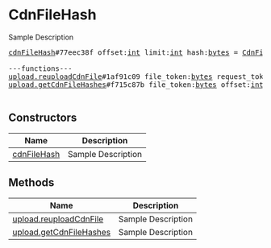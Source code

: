 # CdnFileHash

Sample Description

<pre>
<a href="../constructor/cdnFileHash.md">cdnFileHash</a>#77eec38f offset:<a href="../type/int.md">int</a> limit:<a href="../type/int.md">int</a> hash:<a href="../type/bytes.md">bytes</a> = <a href="../type/CdnFileHash.md">CdnFileHash</a>;

---functions---
<a href="../method/upload.reuploadCdnFile.md">upload.reuploadCdnFile</a>#1af91c09 file_token:<a href="../type/bytes.md">bytes</a> request_token:<a href="../type/bytes.md">bytes</a> = Vector&lt;<a href="../type/CdnFileHash.md">CdnFileHash</a>&gt;;
<a href="../method/upload.getCdnFileHashes.md">upload.getCdnFileHashes</a>#f715c87b file_token:<a href="../type/bytes.md">bytes</a> offset:<a href="../type/int.md">int</a> = Vector&lt;<a href="../type/CdnFileHash.md">CdnFileHash</a>&gt;;

</pre>

## Constructors

| Name | Description |
|------|-------------|
| [cdnFileHash](../constructor/cdnFileHash.md) | Sample Description |

## Methods

| Name | Description |
|------|-------------|
| [upload.reuploadCdnFile](../method/upload.reuploadCdnFile.md) | Sample Description |
| [upload.getCdnFileHashes](../method/upload.getCdnFileHashes.md) | Sample Description |
